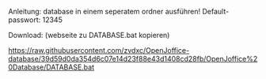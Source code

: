 Anleitung:
database in einem seperatem ordner ausführen!
Default-passwort: 12345

Download:
(webseite zu DATABASE.bat kopieren)

https://raw.githubusercontent.com/zvdxc/OpenJoffice-database/39d59d0da354d6c07e14d23f88e43d1408cd28fb/OpenJoffice%20Database/DATABASE.bat
